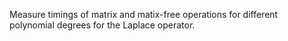 Measure timings of matrix and matix-free operations for different polynomial degrees for the 
Laplace operator.
